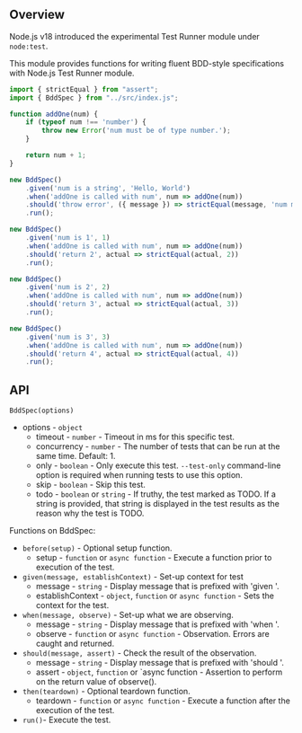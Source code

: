 ## Overview

Node.js v18 introduced the experimental Test Runner module under `node:test`.

This module provides functions for writing fluent BDD-style specifications with Node.js Test Runner module.

```js
import { strictEqual } from "assert";
import { BddSpec } from "../src/index.js";

function addOne(num) {
	if (typeof num !== 'number') {
		throw new Error('num must be of type number.');
	}

	return num + 1;
}

new BddSpec()
	.given('num is a string', 'Hello, World')
	.when('addOne is called with num', num => addOne(num))
	.should('throw error', ({ message }) => strictEqual(message, 'num must be of type number.'))
	.run();

new BddSpec()
	.given('num is 1', 1)
	.when('addOne is called with num', num => addOne(num))
	.should('return 2', actual => strictEqual(actual, 2))
	.run();

new BddSpec()
	.given('num is 2', 2)
	.when('addOne is called with num', num => addOne(num))
	.should('return 3', actual => strictEqual(actual, 3))
	.run();

new BddSpec()
	.given('num is 3', 3)
	.when('addOne is called with num', num => addOne(num))
	.should('return 4', actual => strictEqual(actual, 4))
	.run();
```

## API

`BddSpec(options)`

* options - `object`
    * timeout - `number` - Timeout in ms for this specific test.
    * concurrency - `number` - The number of tests that can be run at the same time. Default: 1.
    * only - `boolean` - Only execute this test. `--test-only` command-line option is required when running tests to use this option.
    * skip - `boolean` - Skip this test.
    * todo - `boolean`  or `string` - If truthy, the test marked as TODO. If a string is provided, that string is displayed in the test results as the reason why the test is TODO.

Functions on BddSpec:

* `before(setup)` - Optional setup function.
    * setup - `function` or `async function` - Execute a function prior to execution of the test.
* `given(message, establishContext)` - Set-up context for test
    * message - `string` - Display message that is prefixed with 'given '.
    * establishContext - `object`, `function` or `async function` - Sets the context for the test.
* `when(message, observe)` - Set-up what we are observing.
    * message - `string` - Display message that is prefixed with 'when '.
    * observe - `function` or `async function` - Observation. Errors are caught and returned.
* `should(message, assert)` - Check the result of the observation.
    * message - `string` - Display message that is prefixed with 'should '.
    * assert - `object`, `function` or `async function - Assertion to perform on the return value of observe().
* `then(teardown)` - Optional teardown function.
    * teardown - `function` or `async function` -  Execute a function after the execution of the test.
* `run()`- Execute the test.


